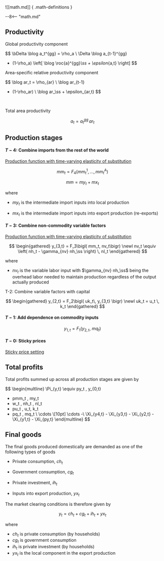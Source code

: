 
![[math.md]]
{ .math-definitions }

--8<-- "math.md"


## Productivity

Global productivity component

$$
\bDelta \blog a_t^{gg} =
\rho_a \ \Delta \blog a_{t-1}^{gg} 
+ (1-\rho_a) \left[ \blog \roc{a}^{gg}_\ss + \epsilon_{a,t} \right]
$$

Area-specific relative productivity component

$$
\blog ar_t = 
\rho_{ar} \ \blog ar_{t-1} 
+ (1-\rho_ar) \ \blog ar_\ss + \epsilon_{ar,t}
$$

<br/>

Total area productivity

$$
a_t = a^{gg}_t\, ar_t
$$


## Production stages

#### $T-4$: Combine imports from the rest of the world

[Production function with time-varying elasticity of substitution](production-time-varying-elasticity.md)

$$
mm_t = F_4\left( mm_t^1, \dots, mm_t^A \right)
$$

$$
mm = my_t + mx_t
$$

where

* $my_t$ is the intermediate import inputs into local production

* $mx_t$ is the intermediate import inputs into export production (re-exports)


#### $T-3$: Combine non-commodity variable factors

[Production function with time-varying elasticity of substitution](production-time-varying-elasticity.md)

$$
\begin{gathered}
y_{3,t} = F_3\bigl( mm_t, nv_t\bigr) \newl
nv_t \equiv \left( nh_t - \gamma_{nv} nh_\ss \right) \, nl_t
\end{gathered}
$$

where

* $nv_t$ is the variable labor input with $\gamma_{nv} nh_\ss$ being the
  overhead labor needed to maintain production regardless of the output
  actually produced

T-2: Combine variable factors with capital

$$
\begin{gathered}
y_{2,t} = F_2\bigl( uk_t\, y_{3,t} \bigr) \newl
uk_t = u_t \, k_t
\end{gathered}
$$

#### $T-1$: Add dependence on commodity inputs

$$
y_{1,t} = F_1\bigl( y_{2,t},\ mq_t \bigr)
$$


#### $T-0$: Sticky prices

[Sticky price setting](production-sticky-prices.md)


## Total profits 

Total profits summed up across all production stages are given by

$$
\begin{multline}
\Pi_{y,t}
\equiv py_t \, y_{0,t}
- pmm_t \, my_t 
- w_t \, nh_t \, nl_t
- pu_t \, u_t\, k_t 
- pq_t \, mq_t \ \cdots \\[10pt]
\cdots -\ \Xi_{y4,t} - \Xi_{y3,t} - \Xi_{y2,t} - \Xi_{y1,t} - \Xi_{py,t}
\end{multline}
$$

## Final goods

The final goods produced domestically are demanded as one of the following
types of goods

* Private consumption, $ch_t$

* Government consumption, $cg_t$

* Private investment, $ih_t$

* Inputs into export production, $yx_t$

The market clearing conditions is therefore given by 

$$
y_t = ch_t + cg_t + ih_t + yx_t
$$

where

* $ch_t$ is private consumption (by households)
* $cg_t$ is government consumption
* $ih_t$ is private investment (by households)
* $yx_t$ is the local component in the export production

